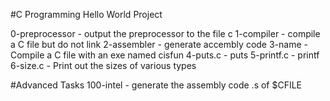 #C Programming Hello World Project

0-preprocessor - output the preprocessor to the file c
1-compiler - compile a C file but do not link
2-assembler - generate accembly code
3-name - Compile a C file with an exe named cisfun
4-puts.c - puts
5-printf.c - printf
6-size.c - Print out the sizes of various types

#Advanced Tasks
100-intel - generate the assembly code .s of $CFILE
